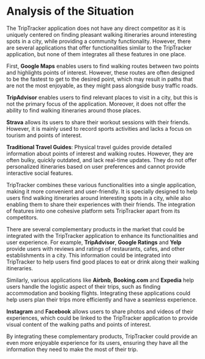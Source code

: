 # Analysis of the Situation

The TripTracker application does not have any direct competitor as it is uniquely centered on 
finding pleasant walking itineraries around interesting spots in a city, while providing a community 
functionality. However, there are several applications that offer functionalities similar to the 
TripTracker application, but none of them integrates all these features in one place.

First, **Google Maps** enables users to find walking routes between two points and highlights points 
of interest. However, these routes are often designed to be the fastest to get to the desired point, 
which may result in paths that are not the most enjoyable, as they might pass alongside busy traffic 
roads.

**TripAdvisor** enables users to find relevant places to visit in a city, but this is not the 
primary focus of the application. Moreover, it does not offer the ability to find walking itineraries
around those places.

**Strava** allows its users to share their workout sessions with their friends. However, it is 
mainly used to record sports activities and lacks a focus on tourism and points of interest.

**Traditional Travel Guides**: Physical travel guides provide detailed information about points of 
interest and walking routes. However, they are often bulky, quickly outdated, and lack real-time 
updates. They do not offer personalized itineraries based on user preferences and cannot provide 
interactive social features.

TripTracker combines these various functionalities into a single application, making it more 
convenient and user-friendly. It is specially designed to help users find walking itineraries around 
interesting spots in a city, while also enabling them to share their experiences with their friends. 
The integration of features into one cohesive platform sets TripTracker apart from its competitors.


There are several complementary products in the market that could be integrated with the TripTracker 
application to enhance its functionalities and user experience. For example, **TripAdvisor**, 
**Google Ratings** and **Yelp** provide users with reviews and ratings of restaurants, cafes, and 
other establishments in a city. This information could be integrated into TripTracker to help users 
find good places to eat or drink along their walking itineraries.

Similarly, various applications like **Airbnb**, **Booking.com** and **Expedia** help users handle 
the logistic aspect of their trips, such as finding accommodation and booking flights. Integrating
these applications could help users plan their trips more efficiently and have a seamless experience.

**Instagram** and **Facebook** allows users to share photos and videos of their experiences, which 
could be linked to the TripTracker application to provide visual content of the walking paths and 
points of interest.

By integrating these complementary products, TripTracker could provide an even more enjoyable 
experience for its users, ensuring they have all the information they need to make the most of their 
trip.
